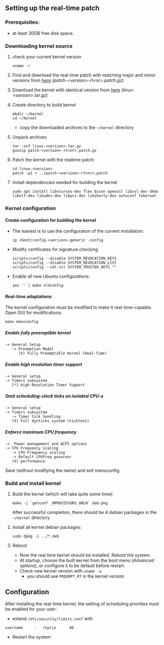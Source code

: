 ## Setting up the real-time patch

### Prerequisites:
- at least 30GB free disk space.

### Downloading kernel source
1. check your current kernel version
   ```
   uname -r
   ```

2. Find and download the real-time patch with matching major and minor versions from [here](https://cdn.kernel.org/pub/linux/kernel/projects/rt/) (*patch-\<version\>-rt\<nr\>.patch.gz*)

3. Download the kernel with identical version from [here](https://mirrors.edge.kernel.org/pub/linux/kernel/) (*linux-\<version\>.tar.gz*)

4. Create directory to build kernel
   ```
   mkdir ~/kernel
   cd ~/kernel
   ```
   - copy the downloaded archives to the `~/kernel` directory

5. Unpack archives
   ```
   tar -xzf linux-<version>.tar.gz
   gunzip patch-<version>-rt<nr>.patch.gz
   ```

6. Patch the kernel with the realtime patch:
   ```
   cd linux-<version>
   patch -p1 < ../patch-<version>-rt<nr>.patch
   ```

7. Install dependencies needed for building the kernel
   ```
   sudo apt install libncurses-dev flex bison openssl libssl-dev dkms libelf-dev libudev-dev libpci-dev libiberty-dev autoconf fakeroot
   ```

### Kernel configuration

#### Create configuration for building the kernel
   - The easiest is to use the configuration of the current installation:
      ```
      cp /boot/config-<version>-generic .config
      ```
   - Modify certificates for signature checking
      ```
      scripts/config --disable SYSTEM_REVOCATION_KEYS
      scripts/config --disable SYSTEM_REVOCATION_LIST
      scripts/config --set-str SYSTEM_TRUSTED_KEYS ""
      ```
   - Enable all new Ubuntu configurations:
      ```
      yes '' | make oldconfig
      ```

#### Real-time adaptations
   The kernel configuration must be modified to make it real-time-capable. Open GUI for modifications:
   ```
   make menuconfig
   ```

##### Enable fully preemptible kernel
   ```
   -> General Setup
      -> Preemption Model
         (X) Fully Preemptible Kernel (Real-Time)
   ```

##### Enable high resolution timer support
   ```
   -> General setup
   -> Timers subsystem
      [*] High Resolution Timer Support
   ```

##### Omit scheduling-clock ticks on isolated CPU-s
   ```
   -> General setup
   -> Timers subsystem
      -> Timer tick handling
      (X) Full dynticks system (tickless)
   ```

##### Enforce maximum CPU frequency
   ```
   ->  Power management and ACPI options
   -> CPU Frequency scaling
      -> CPU Frequency scaling
      -> Default CPUFreq governor
      (X) performance
   ```

Save (without modifying the name) and exit menuconfig.

### Build and install kernel

1. Build the kernel (which will take quite some time):
   ```
   make -j `getconf _NPROCESSORS_ONLN` deb-pkg
   ```
   After successful completion, there should be 4 debian packages in the `~/kernel` directory

2. Install all kernel debian packages:
    ```
    sudo dpkg -i ../*.deb
    ```

3. Reboot
   - Now the real time kernel should be installed. Reboot the system.
   - At startup, choose the built kernel from the boot menu (*Advanced options*), or configure it to be default before restart.
   - Check new kernel version with `uname -a`
      - you should see `PREEMPT_RT` in the kernel version

## Configuration

After installing the real-time kernel, the setting of scheduling priorities must be enabled for your user:
- extend `/etc/security/limits.conf` with
```
username	 -	 rtprio		 98
```
- Restart the system
